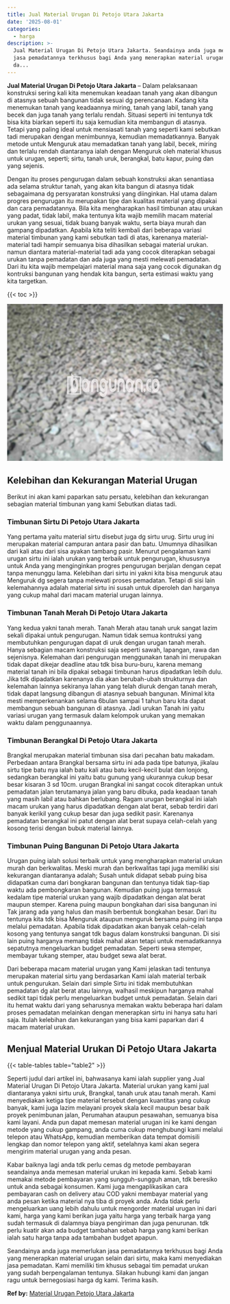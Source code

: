 ```yaml
---
title: Jual Material Urugan Di Petojo Utara Jakarta
date: '2025-08-01'
categories:
  - harga
description: >-
  Jual Material Urugan Di Petojo Utara Jakarta. Seandainya anda juga memerlukan
  jasa pemadatannya terkhusus bagi Anda yang menerapkan material urugan selain
  da...
---
```


**Jual Material Urugan Di Petojo Utara Jakarta** – Dalam pelaksanaan konstruksi sering kali kita menemukan keadaan tanah yang akan dibangun di atasnya sebuah bangunan tidak sesuai dg perencanaan. Kadang kita menemukan tanah yang keadaannya miring, tanah yang labil, tanah yang becek dan juga tanah yang terlalu rendah. Situasi seperti ini tentunya tdk bisa kita biarkan seperti itu saja kemudian kita membangun di atasnya. Tetapi yang paling ideal untuk mensiasati tanah yang seperti kami sebutkan tadi merupakan dengan menimbunnya, kemudian memadatkannya. Banyak metode untuk Menguruk atau memadatkan tanah yang labil, becek, miring dan terlalu rendah diantaranya ialah dengan Menguruk oleh material khusus untuk urugan, seperti; sirtu, tanah uruk, berangkal, batu kapur, puing dan yang sejenis.

Dengan itu proses pengurugan dalam sebuah konstruksi akan senantiasa ada selama struktur tanah, yang akan kita bangun di atasnya tidak sebagaimana dg persyaratan konstruksi yang diinginkan. Hal utama dalam progres pengurugan itu merupakan tipe dan kualitas material yang dipakai dan cara pemadatannya. Bila kita mengharapkan hasil timbunan atau urukan yang padat, tidak labil, maka tentunya kita wajib memilih macam material urukan yang sesuai, tidak buang banyak waktu, serta biaya murah dan gampang dipadatkan. Apabila kita teliti kembali dari beberapa variasi material timbunan yang kami sebutkan tadi di atas, karenanya material-material tadi hampir semuanya bisa dihasilkan sebagai material urukan. namun diantara material-material tadi ada yang cocok diterapkan sebagai urukan tanpa pemadatan dan ada juga yang mesti melewati pemadatan. Dari itu kita wajib mempelajari material mana saja yang cocok digunakan dg kontruksi bangunan yang hendak kita bangun, serta estimasi waktu yang kita targetkan.

{{< toc >}}

![Jual Material Urugan Di Petojo Utara Jakarta](/images/jual-urugan-12.png)

## Kelebihan dan Kekurangan Material Urugan

Berikut ini akan kami paparkan satu persatu, kelebihan dan kekurangan sebagian material timbunan yang kami Sebutkan diatas tadi.

### Timbunan Sirtu Di Petojo Utara Jakarta

Yang pertama yaitu material sirtu disebut juga dg sirtu urug. Sirtu urug ini merupakan material campuran antara pasir dan batu. Umumnya dihasilkan dari kali atau dari sisa ayakan tambang pasir. Menurut pengalaman kami urugan sirtu ini ialah urukan yang terbaik untuk pengurugan, khususnya untuk Anda yang menginginkan progres pengurugan berjalan dengan cepat tanpa menunggu lama. Kelebihan dari sirtu ini yakni kita bisa menguruk atau Menguruk dg segera tanpa melewati proses pemadatan. Tetapi di sisi lain kelemahannya adalah material sirtu ini susah untuk diperoleh dan harganya yang cukup mahal dari macam material urugan lainnya.

### Timbunan Tanah Merah Di Petojo Utara Jakarta

Yang kedua yakni tanah merah. Tanah Merah atau tanah uruk sangat lazim sekali dipakai untuk pengurugan. Namun tidak semua kontruksi yang membutuhkan pengurugan dapat di uruk dengan urugan tanah merah. Hanya sebagian macam konstruksi saja seperti sawah, lapangan, rawa dan sejenisnya. Kelemahan dari pengurugan menggunakan tanah ini merupakan tidak dapat dikejar deadline atau tdk bisa buru-buru, karena memang material tanah ini bila dipakai sebagai timbunan harus dipadatkan lebih dulu. Jika tdk dipadatkan karenanya dia akan berubah-ubah strukturnya dan kelemahan lainnya sekiranya lahan yang telah diuruk dengan tanah merah, tidak dapat langsung dibangun di atasnya sebuah bangunan. Minimal kita mesti memperkenankan selama 6bulan sampai 1 tahun baru kita dapat membangun sebuah bangunan di atasnya. Jadi urukan Tanah ini yaitu variasi urugan yang termasuk dalam kelompok urukan yang memakan waktu dalam penggunaannya.

### Timbunan Berangkal Di Petojo Utara Jakarta

Brangkal merupakan material timbunan sisa dari pecahan batu makadam. Perbedaan antara Brangkal bersama sirtu ini ada pada tipe batunya, jikalau sirtu tipe batu nya ialah batu kali atau batu kecil-kecil bulat dan lonjong, sedangkan berangkal ini yaitu batu gunung yang ukurannya cukup besar besar kisaran 3 sd 10cm. urugan Brangkal ini sangat cocok diterapkan untuk pemadatan jalan terutamanya jalan yang baru dibuka, pada keadaan tanah yang masih labil atau bahkan berlubang. Ragam urugan berangkal ini ialah macam urukan yang harus dipadatkan dengan alat berat, sebab terdiri dari banyak kerikil yang cukup besar dan juga sedikit pasir. Karenanya pemadatan berangkal ini patut dengan alat berat supaya celah-celah yang kosong terisi dengan bubuk material lainnya.

### Timbunan Puing Bangunan Di Petojo Utara Jakarta

Urugan puing ialah solusi terbaik untuk yang mengharapkan material urukan murah dan berkwalitas. Meski murah dan berkwalitas tapi juga memiliki sisi kekurangan diantaranya adalah; Susah untuk didapat sebab puing bisa didapatkan cuma dari bongkaran bangunan dan tentunya tidak tiap-tiap waktu ada pembongkaran bangunan. Kemudian puing juga termasuk kedalam tipe material urukan yang wajib dipadatkan dengan alat berat maupun stemper. Karena puing maupun bongkahan dari sisa bangunan ini Tak jarang ada yang halus dan masih berbentuk bongkahan besar. Dari itu tentunya kita tdk bisa Menguruk ataupun menguruk bersama puing ini tanpa melalui pemadatan. Apabila tidak dipadatkan akan banyak celah-celah kosong yang tentunya sangat tdk bagus dalam konstruksi bangunan. Di sisi lain puing harganya memang tidak mahal akan tetapi untuk memadatkannya sepatutnya mengeluarkan budget pemadatan. Seperti sewa stemper, membayar tukang stemper, atau budget sewa alat berat.

Dari beberapa macam material urugan yang Kami jelaskan tadi tentunya merupakan material sirtu yang berdasarkan Kami ialah material terbaik untuk pengurukan. Selain dari simple Sirtu ini tidak membutuhkan pemadatan dg alat berat atau lainnya, walhasil meskipun harganya mahal sedikit tapi tidak perlu mengeluarkan budget untuk pemadatan. Selain dari itu hemat waktu dari yang seharusnya memakan waktu beberapa hari dalam proses pemadatan melainkan dengan menerapkan sirtu ini hanya satu hari saja. Itulah kelebihan dan kekurangan yang bisa kami paparkan dari 4 macam material urukan.

## Menjual Material Urukan Di Petojo Utara Jakarta

{{< table-tables table="table2" >}}

Seperti judul dari artikel ini, bahwasanya kami ialah supplier yang Jual Material Urugan Di Petojo Utara Jakarta. Material urukan yang kami jual diantaranya yakni sirtu uruk, Brangkal, tanah uruk atau tanah merah. Kami menyediakan ketiga tipe material tersebut dengan kuantitas yang cukup banyak, kami juga lazim melayani proyek skala kecil maupun besar baik proyek penimbunan jalan, Perumahan ataupun pesawahan, semuanya bisa kami layani. Anda pun dapat memesan material urugan ini ke kami dengan metode yang cukup gampang, anda cuma cukup menghubungi kami melalui telepon atau WhatsApp, kemudian memberikan data tempat domisili lengkap dan nomor telepon yang aktif, setelahnya kami akan segera mengirim material urugan yang anda pesan.

Kabar baiknya lagi anda tdk perlu cemas dg metode pembayaran seandainya anda memesan material urukan ini kepada kami. Sebab kami memakai metode pembayaran yang sungguh-sungguh aman, tdk beresiko untuk anda sebagai konsumen. Kami juga mengaplikasikan cara pembayaran cash on delivery atau COD yakni membayar material yang anda pesan ketika material nya tiba di proyek anda. Anda tidak perlu mengeluarkan uang lebih dahulu untuk mengorder material urugan ini dari kami, harga yang kami berikan juga yaitu harga yang terbaik harga yang sudah termasuk di dalamnya biaya pengiriman dan juga penurunan. tdk perlu kuatir akan ada budget tambahan sebab harga yang kami berikan ialah satu harga tanpa ada tambahan budget apapun.

Seandainya anda juga memerlukan jasa pemadatannya terkhusus bagi Anda yang menerapkan material urugan selain dari sirtu, maka kami menyediakan jasa pemadatan. Kami memiliki tim khusus sebagai tim pemadat urukan yang sudah berpengalaman tentunya. Silakan hubungi kami dan jangan ragu untuk bernegosiasi harga dg kami. Terima kasih.

**Ref by:** [Material Urugan Petojo Utara Jakarta](https://id.wikipedia.org/wiki/Material)
